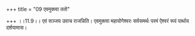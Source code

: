 +++
title = "09 एवमुक्त्वा ततो"

+++
।।11.9।। एवं सञ्जय उवाच राजन्निति। एवमुक्त्वा महायोगेश्वरः सर्वसमर्थः
परमं ऐश्वरं रूपं पार्थाय दर्शयामास।
